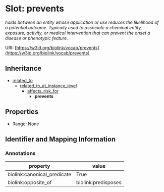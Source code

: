 # Slot: prevents
_holds between an entity whose application or use reduces the likelihood of a potential outcome. Typically used to associate a chemical entity, exposure, activity, or medical intervention that can prevent the onset a disease or phenotypic feature._


URI: [https://w3id.org/biolink/vocab/prevents](https://w3id.org/biolink/vocab/prevents)




## Inheritance

* [related_to](related_to.md)
    * [related_to_at_instance_level](related_to_at_instance_level.md)
        * [affects_risk_for](affects_risk_for.md)
            * **prevents**



## Properties

 * Range: None



## Identifier and Mapping Information





### Annotations

| property | value |
| --- | --- |
| biolink:canonical_predicate | True |
| biolink:opposite_of | biolink:predisposes |


